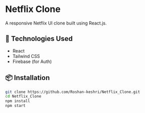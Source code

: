 # Netflix Clone

A responsive Netflix UI clone built using React.js.

## 🚀 Technologies Used
- React
- Tailwind CSS
- Firebase (for Auth)

## 📦 Installation

```bash
git clone https://github.com/Roshan-keshri/Netflix_Clone.git
cd Netflix_Clone
npm install
npm start
